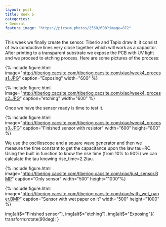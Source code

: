 ```yaml
---
layout: post
title: Week 5
categories:
- General
feature_image: "https://picsum.photos/2560/600?image=872"
---
```


This week we finally create the sensor. Tiberio and Tapio draw it: it consist of two conductive lines very close together which will work as a capacitor.
After printing to a transparent substrate we expose the PCB with UV light and we proceed to etching process.
Here are some pictures of the process:


{% include figure.html image="http://tiberiog.cacsite.com/tiberiog.cacsite.com/xiao/week4_process1.JPG" caption="Exposing" width="600" %}

{% include figure.html image="http://tiberiog.cacsite.com/tiberiog.cacsite.com/xiao/week4_process2.JPG" caption="etching" width="600" %}


Once we have the sensor ready is time to test it.


{% include figure.html image="http://tiberiog.cacsite.com/tiberiog.cacsite.com/xiao/week4_process3.JPG" caption="Finished sensor with resistor" width="600" height="800" %}

We use the oscilloscope and a square wave generator and then we measure the time constant to get the capacitance upon the law tau=RC.
Using the built in function to know the rise time (from 10% to 90%) we can calculate the tau knowing rise_time=2.2tau.


{% include figure.html image="http://tiberiog.cacsite.com/tiberiog.cacsite.com/xiao/just_sensor.BMP" caption="Only sensor" width="500" height="1000"%}

{% include figure.html image="http://tiberiog.cacsite.com/tiberiog.cacsite.com/xiao/with_wet_paper.BMP" caption="Sensor with wet paper on it" width="500" height="1000" %}

img[alt$="Finished sensor"], img[alt$="etching"], img[alt$="Exposing"]{
    transform:rotate(90deg);
}